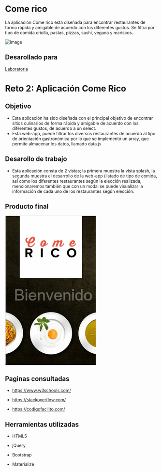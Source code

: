 # Come rico
La aplicación Come rico esta diseñada para encontrar restaurantes de forma rápida y amigable de acuerdo con los diferentes gustos. Se filtra por tipo de comida criolla, pastas, pizzas, sushi, vegana y mariscos. 

![image](https://user-images.githubusercontent.com/32306054/36384142-4cc6236e-155c-11e8-9dd6-03a12ec5c7cf.png)

## Desarollado para

[Laboratoria](http://www.laboratoria.la/)


# Reto 2: Aplicación Come Rico

## Objetivo

* Esta aplicación ha sido diseñada con el principal objetivo de encontrar sitios culinarios de forma rápida y amigable de acuerdo con los diferentes gustos, de acuerdo a un select.
* Esta web-app, puede filtrar los diversos restaurantes de acuerdo al tipo de orientación gastronómica por lo que se implementó un array, que permite almacenar los datos, llamado data.js

## Desarollo de trabajo
* Esta aplicación consta de 2 vistas; la primera muestra la vista splash, la segunda muestra el desarrollo de la web-app (listado de tipo de comida, así como los diferentes restaurantes según la elección realizada, mencionaremos también que con un modal se puede visualizar la información de cada uno de los restaurantes según elección.

## Producto final

   ![ComeRico](assets/img/final.gif)

## Paginas consultadas

* https://www.w3schools.com/

* https://stackoverflow.com/

* https://codigofacilito.com/

## Herramientas utilizadas

* HTML5

* jQuery

* Bootstrap

* Materialize
 
